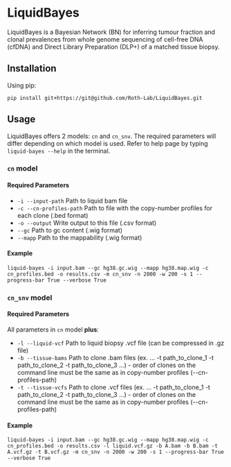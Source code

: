 # LiquidBayes
LiquidBayes is a Bayesian Network (BN) for inferring tumour fraction and clonal prevalences from whole genome sequencing of cell-free DNA (cfDNA) and Direct Library Preparation (DLP+) of a matched tissue biopsy. 

## Installation
Using pip:
```
pip install git+https://git@github.com/Roth-Lab/LiquidBayes.git
```

## Usage
LiquidBayes offers 2 models: `cn` and `cn_snv`. The required parameters will differ depending on which model is used. Refer to help page by typing `liquid-bayes --help` in the terminal.

### `cn` model
#### Required Parameters
- `-i --input-path` Path to liquid bam file
- `-c --cn-profiles-path` Path to file with the copy-number profiles for each clone (.bed format)
- `-o --output` Write output to this file (.csv format)
- `--gc` Path to gc content (.wig format)
- `--mapp` Path to the mappability (.wig format)

#### Example
`liquid-bayes -i input.bam --gc hg38.gc.wig --mapp hg38.map.wig -c cn_profiles.bed -o results.csv -m cn_snv -n 2000 -w 200 -s 1 --progress-bar True --verbose True`

### `cn_snv` model
#### Required Parameters
All parameters in `cn` model **plus**:
- `-l --liquid-vcf` Path to liquid biopsy .vcf file (can be compressed in .gz file)
- `-b --tissue-bams` Path to clone .bam files (ex. ... -t path_to_clone_1 -t path_to_clone_2 -t path_to_clone_3 ...) - order of clones on the command line must be the same as in copy-number profiles (--cn-profiles-path)
- `-t --tissue-vcfs` Path to clone .vcf files (ex. ... -t path_to_clone_1 -t path_to_clone_2 -t path_to_clone_3 ...) - order of clones on the command line must be the same as in copy-number profiles (--cn-profiles-path)

#### Example
`liquid-bayes -i input.bam --gc hg38.gc.wig --mapp hg38.map.wig -c cn_profiles.bed -o results.csv -l liquid.vcf.gz -b A.bam -b B.bam -t A.vcf.gz -t B.vcf.gz -m cn_snv -n 2000 -w 200 -s 1 --progress-bar True --verbose True`

